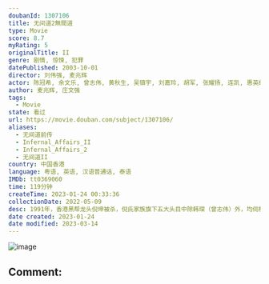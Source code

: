 ```yaml
---
doubanId: 1307106
title: 无间道2無間道
type: Movie
score: 8.7
myRating: 5
originalTitle: II
genre: 剧情, 惊悚, 犯罪
datePublished: 2003-10-01
director: 刘伟强, 麦兆辉
actor: 陈冠希, 余文乐, 曾志伟, 黄秋生, 吴镇宇, 刘嘉玲, 胡军, 张耀扬, 连凯, 惠英红, 廖启智, 张同祖, 方平, 敖志君, 黄岳泰, 陈德森, 赵颂茹, 叶世品, 郑斌辉, 许金峰, 陈望华, 尹志强, 傅嘉莉, 段伟伦, 林仲岐, 金来群, 黄锐生, 张碧珊, 刘宗基, 王文成, 张旭燊, 林国杰, 雷小明, 里卡多·马姆多, 布兰登·雷亚, 李霆锋, 阎青妤, 龙比意, 吴廷烨, 林威, 张颕康, 林富伟, 邓泰和, 戴豪辉, 戚务振
author: 麦兆辉, 庄文强
tags:
  - Movie
state: 看过
url: https://movie.douban.com/subject/1307106/
aliases:
  - 无间道前传
  - Infernal_Affairs_II
  - Infernal_Affairs_2
  - 无间道II
country: 中国香港
language: 粤语, 英语, 汉语普通话, 泰语
IMDb: tt0369060
time: 119分钟
createTime: 2023-01-24 00:33:36
collectionDate: 2022-05-09
desc: 1991年，香港黑帮龙头倪坤被杀，倪氏家族旗下五大头目中除韩琛（曾志伟）外，均伺机背叛发难，不料却被倪家不起眼的第二代倪永孝（吴镇宇）不费一兵一卒牵制，此举引来重案祖督察黄志诚（黄秋生）的戒心，使其派...
date created: 2023-01-24
date modified: 2023-03-14
---
```


![image](p958008320.jpg)

Comment:
---
